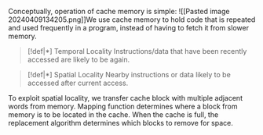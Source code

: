 Conceptually, operation of cache memory is simple:
![[Pasted image 20240409134205.png]]We use cache memory to hold code that is repeated and used frequently in a program, instead of having to fetch it from slower memory.

>[!def|*] Temporal Locality
>Instructions/data that have been recently accessed are likely to be again.

>[!def|*] Spatial Locality
>Nearby instructions or data likely to be accessed after current access.

To exploit spatial locality, we transfer cache block with multiple adjacent words from memory. Mapping function determines where a block from memory is to be located in the cache. When the cache is full, the replacement algorithm determines which blocks to remove for space. 